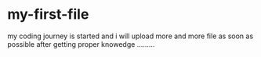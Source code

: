 # my-first-file
my coding journey is started and i will upload more and more file as soon as possible after getting proper knowedge .........
